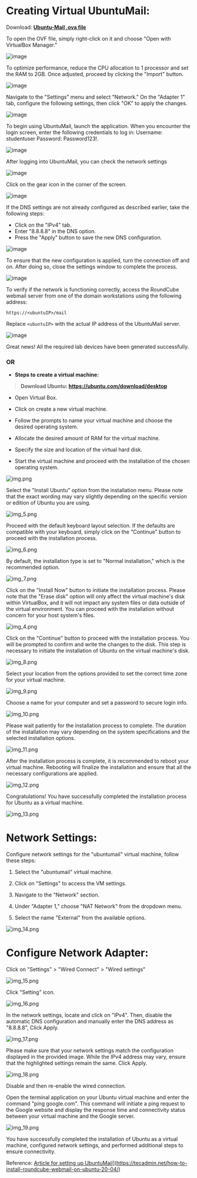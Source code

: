# Creating Virtual UbuntuMail:

Download: **[Ubuntu-Mail .ova file](https://mayorsec-my.sharepoint.com/personal/joe_mayorsec_com/_layouts/15/onedrive.aspx?ga=1&id=%2Fpersonal%2Fjoe%5Fmayorsec%5Fcom%2FDocuments%2FCourse%20Share%20Drive%2FNet1%20%2D%20UbuntuMail%2Eova&parent=%2Fpersonal%2Fjoe%5Fmayorsec%5Fcom%2FDocuments%2FCourse%20Share%20Drive)**

To open the OVF file, simply right-click on it and choose "Open with VirtualBox Manager."

![image](https://github.com/thesinghsec/Active-Directory--Home-Lab-/assets/126919241/172bea25-17c2-45e9-8a08-39191a38c31b)

To optimize performance, reduce the CPU allocation to 1 processor and set the RAM to 2GB. Once adjusted, proceed by clicking the "Import" button.

![image](https://github.com/thesinghsec/Active-Directory--Home-Lab-/assets/126919241/3478ee5e-9528-4841-b813-e0965f68a307)

Navigate to the "Settings" menu and select "Network." On the "Adapter 1" tab, configure the following settings, then click "OK" to apply the changes.

![image](https://github.com/thesinghsec/Active-Directory--Home-Lab-/assets/126919241/84451e17-e0fb-4016-a4ac-3c3566f66378)

To begin using UbuntuMail, launch the application. When you encounter the login screen, enter the following credentials to log in:
Username: studentuser
Password: Password123!.

![image](https://github.com/thesinghsec/Active-Directory--Home-Lab-/assets/126919241/5261499c-d21e-4a1a-81a5-9f141f17c17d)

After logging into UbuntuMail, you can check the network settings 

![image](https://github.com/thesinghsec/Active-Directory--Home-Lab-/assets/126919241/b668522c-c384-41a4-945a-58e5d91b8cb6)

Click on the gear icon in the corner of the screen. 

![image](https://github.com/thesinghsec/Active-Directory--Home-Lab-/assets/126919241/8ba503e9-cb99-40b1-9a4e-0a4f61d0055d)

If the DNS settings are not already configured as described earlier, take the following steps:

- Click on the "IPv4" tab.
- Enter "8.8.8.8" in the DNS option.
- Press the "Apply" button to save the new DNS configuration.

![image](https://github.com/thesinghsec/Active-Directory--Home-Lab-/assets/126919241/142ab7a5-ccfb-4459-8875-aa61a5e92560)

To ensure that the new configuration is applied, turn the connection off and on. After doing so, close the settings window to complete the process.

![image](https://github.com/thesinghsec/Active-Directory--Home-Lab-/assets/126919241/ee086b4e-0594-4d17-91ec-a1ae875395de)

To verify if the network is functioning correctly, access the RoundCube webmail server from one of the domain workstations using the following address:

`https://<ubuntuIP>/mail`

Replace `<ubuntuIP>` with the actual IP address of the UbuntuMail server. 

![image](https://github.com/thesinghsec/Active-Directory--Home-Lab-/assets/126919241/f0c32662-c3e4-4c97-ba8d-946eced48f89)

Great news! All the required lab devices have been generated successfully.

### OR

-  **Steps to create a virtual machine:**
> **Download Ubuntu: https://ubuntu.com/download/desktop**

- Open Virtual Box.

- Click on create a new virtual machine.

- Follow the prompts to name your virtual machine and choose the desired operating system.

- Allocate the desired amount of RAM for the virtual machine.

- Specify the size and location of the virtual hard disk.
   
- Start the virtual machine and proceed with the installation of the chosen operating system.

![img.png](Images/ub-images/img.png)

Select the "Install Ubuntu" option from the installation menu. Please note that the exact wording may vary slightly depending on the specific version or edition of Ubuntu you are using.

![img_5.png](Images/ub-images/img_5.png)

Proceed with the default keyboard layout selection. If the defaults are compatible with your keyboard, simply click on the "Continue" button to proceed with the installation process.

![img_6.png](Images/ub-images/img_6.png)

By default, the installation type is set to "Normal installation," which is the recommended option. 

![img_7.png](Images/ub-images/img_7.png)

Click on the "Install Now" button to initiate the installation process. Please note that the "Erase disk" option will only affect the virtual machine's disk within VirtualBox, and it will not impact any system files or data outside of the virtual environment. You can proceed with the installation without concern for your host system's files.

![img_4.png](Images/ub-images/img_4.png)

Click on the "Continue" button to proceed with the installation process. You will be prompted to confirm and write the changes to the disk. This step is necessary to initiate the installation of Ubuntu on the virtual machine's disk.

![img_8.png](Images/ub-images/img_8.png)

Select your location from the options provided to set the correct time zone for your virtual machine. 

![img_9.png](Images/ub-images/img_9.png)

Choose a name for your computer and set a password to secure login info.

![img_10.png](Images/ub-images/img_10.png)

Please wait patiently for the installation process to complete. The duration of the installation may vary depending on the system specifications and the selected installation options.

![img_11.png](Images/ub-images/img_11.png)

After the installation process is complete, it is recommended to reboot your virtual machine. Rebooting will finalize the installation and ensure that all the necessary configurations are applied.

![img_12.png](Images/ub-images/img_12.png)

Congratulations! You have successfully completed the installation process for Ubuntu as a virtual machine.

![img_13.png](Images/ub-images/img_13.png)

# Network Settings:

 Configure network settings for the "ubuntumail" virtual machine, follow these steps:

1. Select the "ubuntumail" virtual machine.
    
2. Click on "Settings" to access the VM settings.
   
3. Navigate to the "Network" section.
    
4. Under "Adapter 1," choose "NAT Network" from the dropdown menu.
    
5. Select the name "External" from the available options.

![img_14.png](Images/ub-images/img_14.png)

# Configure Network Adapter:

Click on "Settings" > "Wired Connect" > "Wired settings"

![img_15.png](Images/ub-images/img_15.png)

Click "Setting" icon.

![img_16.png](Images/ub-images/img_16.png)

In the network settings, locate and click on "IPv4". Then, disable the automatic DNS configuration and manually enter the DNS address as "8.8.8.8", Click Apply.

![img_17.png](Images/ub-images/img_17.png)

Please make sure that your network settings match the configuration displayed in the provided image. While the IPv4 address may vary, ensure that the highlighted settings remain the same. Click Apply.

![img_18.png](Images/ub-images/img_18.png)

 Disable and then re-enable the wired connection.
 
Open the terminal application on your Ubuntu virtual machine and enter the command "ping google.com". This command will initiate a ping request to the Google website and display the response time and connectivity status between your virtual machine and the Google server.

![img_19.png](Images/ub-images/img_19.png)

 You have successfully completed the installation of Ubuntu as a virtual machine, configured network settings, and performed additional steps to ensure connectivity.

 Reference: [Article for setting up UbuntuMail]([https://www.hostinger.co.uk/tutorials/how-to-install-and-setup-mail-server-on-ubuntu/)](https://tecadmin.net/how-to-install-roundcube-webmail-on-ubuntu-20-04/)
